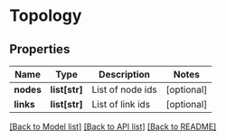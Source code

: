 # Topology

## Properties
Name | Type | Description | Notes
------------ | ------------- | ------------- | -------------
**nodes** | **list[str]** | List of node ids | [optional] 
**links** | **list[str]** | List of link ids | [optional] 

[[Back to Model list]](../README.md#documentation-for-models) [[Back to API list]](../README.md#documentation-for-api-endpoints) [[Back to README]](../README.md)


